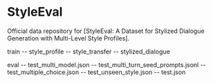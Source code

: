 # StyleEval

Official data repository for [StyleEval: A Dataset for Stylized Dialogue Generation with Multi-Level Style Profiles].

train
-- style_profile
-- style_transfer
-- stylized_dialogue

eval
-- test_multi_model.json
-- test_multi_turn_seed_prompts.jsonl
-- test_multiple_choice.json
-- test_unseen_style.json
-- test.json

